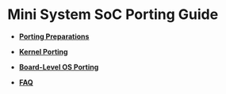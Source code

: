 # Mini System SoC Porting Guide<a name="EN-US_TOPIC_0000001157479383"></a>

-   **[Porting Preparations](porting-chip-prepare.md)**  

-   **[Kernel Porting](porting-chip-kernel.md)**  

-   **[Board-Level OS Porting](porting-chip-board.md)**  

-   **[FAQ](porting-chip-faqs.md)**  


